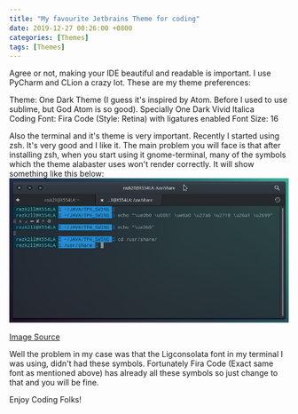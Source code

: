 ```yaml
---
title: "My favourite Jetbrains Theme for coding"
date: 2019-12-27 00:26:00 +0800
categories: [Themes]
tags: [Themes]
---
```


Agree or not, making your IDE beautiful and readable is important. I use PyCharm and CLion a crazy lot. These are my theme preferences:

Theme: One Dark Theme (I guess it's inspired by Atom. Before I used to use sublime, but God Atom is so good). Specially One Dark Vivid Italica  
Coding Font: Fira Code (Style: Retina) with ligatures enabled
Font Size: 16  

Also the terminal and it's theme is very important. Recently I started using zsh. It's very good and I like it. The main problem you will face is that after installing zsh, when you start using it gnome-terminal, many of the symbols which the theme alabaster uses won't render correctly. It will show something like this below:
![ZSH Bad Preview](/assets/img/sample/zsh_bad_preview.png)

[Image Source](https://github.com/ohmyzsh/ohmyzsh/issues/4901)

Well the problem in my case was that the Ligconsolata font in my terminal I was using, didn't had these symbols. Fortunately Fira Code (Exact same font as mentioned above) has already all these symbols so just change to that and you will be fine.

Enjoy Coding Folks!
